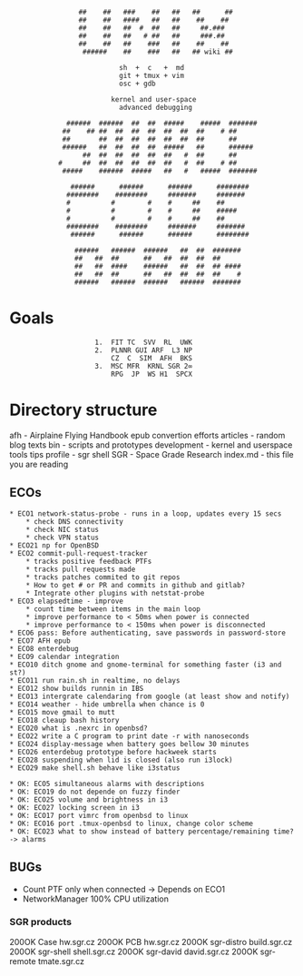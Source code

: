 

                     ##    ##   ###    ##   ##   ##      ##
                     ##    ##   ####   ##   ##    ##    ##
                     ##    ##   ##  #  ##   ##     ##.###
                     ##    ##   ##   # ##   ##     ###.##
                     ##    ##   ##    ###   ##    ##    ##
                      ######    ##    ###   ##   ## wiki ##

                               sh  +  c   +  md
                               git + tmux + vim
                               osc + gdb

                             kernel and user-space
                               advanced debugging

                  ######  ######  ##  ##  #####    #####  #######
                 ##    ## ##  ##  ##  ##  ##  ##  ##    # ##
                 ##       ##  ##  ##  ##  ##  ##  ##      ##
                 ######   ##  ##  ##  ##  #####   ##      ######
                      ##  ##  ##  ##  ##  ##   #  ##      ##
                #     ##  ##  ##  ##  ##  ##   #  ##    # ##
                 #####    ######  #####   ##   #   #####  #######

                   ######      ######      ######      ########
                  ########    ########     #######     #######
                  #          #        #    #     ##    ##
                  #          #        #    #     ##    #####
                  #          #        #    #     ##    ##
                  ########    ########     #######     #######
                   ######      ######      ######      ########

                    ######   ######  ######   ##  ##  #######
                    ##   ##  ##      ##   ##  ##  ##  ##
                    ##   ##  ####    ######   ##  ##  ## ####
                    ##   ##  ##      ##   ##  ##  ##  ##    #
                    ######   ######  ######   ######  #######


# Goals

                         1.  FIT TC  SVV  RL  UWK
                         2.  PLNNR GUI ARF  L3 NP
                             CZ  C  SIM  AFH  BKS
                         3.  MSC MFR  KRNL SGR 2∞
                             RPG  JP  WS H1  SPCX

# Directory structure

  afh          - Airplaine Flying Handbook epub convertion efforts
  articles     - random blog texts
  bin          - scripts and prototypes
  development  - kernel and userspace tools tips
  profile      - sgr shell
  SGR          - Space Grade Research
  index.md     - this file you are reading

## ECOs

    * ECO1 network-status-probe - runs in a loop, updates every 15 secs
        * check DNS connectivity
        * check NIC status
        * check VPN status
	* ECO21 np for OpenBSD
    * ECO2 commit-pull-request-tracker
        * tracks positive feedback PTFs
        * tracks pull requests made
        * tracks patches commited to git repos
        * How to get # or PR and commits in github and gitlab?
        * Integrate other plugins with netstat-probe
    * ECO3 elapsedtime - improve
        * count time between items in the main loop
        * improve performance to < 50ms when power is connected
        * improve performance to < 150ms when power is disconnected
    * ECO6 pass: Before authenticating, save passwords in password-store
    * ECO7 AFH epub
    * ECO8 enterdebug
    * ECO9 calendar integration
    * ECO10 ditch gnome and gnome-terminal for something faster (i3 and st?)
    * ECO11 run rain.sh in realtime, no delays
    * ECO12 show builds runnin in IBS
    * ECO13 intergrate calendaring from google (at least show and notify)
    * ECO14 weather - hide umbrella when chance is 0
    * ECO15 move gmail to mutt
    * ECO18 cleaup bash history
    * ECO20 what is .nexrc in openbsd?
	* ECO22 write a C program to print date -r with nanoseconds
	* ECO24 display-message when battery goes bellow 30 minutes
	* ECO26 enterdebug prototype before hackweek starts
	* ECO28 suspending when lid is closed (also run i3lock)
	* ECO29 make shell.sh behave like i3status

    * OK: ECO5 simultaneous alarms with descriptions
    * OK: ECO19 do not depende on fuzzy finder
	* OK: ECO25 volume and brightness in i3
	* OK: ECO27 locking screen in i3
    * OK: ECO17 port vimrc from openbsd to linux
    * OK: ECO16 port .tmux-openbsd to linux, change color scheme
	* OK: ECO23 what to show instead of battery percentage/remaining time? -> alarms

## BUGs

  * Count PTF only when connected -> Depends on ECO1
  * NetworkManager 100% CPU utilization

### SGR products

  200OK Case           hw.sgr.cz
  200OK PCB            hw.sgr.cz
  200OK sgr-distro  build.sgr.cz
  200OK sgr-shell   shell.sgr.cz
  200OK sgr-david   david.sgr.cz
  200OK sgr-remote  tmate.sgr.cz
